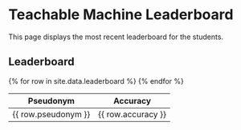 # Teachable Machine Leaderboard

This page displays the most recent leaderboard for the students.

## Leaderboard

<table>
  <thead>
    <tr>
      <th>Pseudonym</th>
      <th>Accuracy</th>
    </tr>
  </thead>
  <tbody>
    {% for row in site.data.leaderboard %}
    <tr>
      <td>{{ row.pseudonym }}</td>
      <td>{{ row.accuracy }}</td>
    </tr>
    {% endfor %}
  </tbody>
</table>
